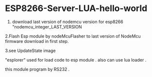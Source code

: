 # ESP8266-Server-LUA-hello-world
1. download last version of nodemcu version for esp8266 "nodemcu_integer_LAST_VERSION

2.Flash Esp module by nodeMcuFlasher to last version of NodeMcu firmware download in first step. 

3.see UpdateState image 

"esplorer" used for load code to esp module . also can use lua loader .

this module program by RS232 .

